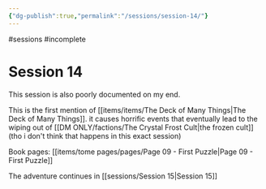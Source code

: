 ```yaml
---
{"dg-publish":true,"permalink":"/sessions/session-14/"}
---
```


#sessions #incomplete
# Session 14

This session is also poorly documented on my end.

This is the first mention of [[items/items/The Deck of Many Things\|The Deck of Many Things]]. it causes horrific events that eventually lead to the wiping out of [[DM ONLY/factions/The Crystal Frost Cult\|the frozen cult]](tho i don't think that happens in this exact session)

Book pages: [[items/tome pages/pages/Page 09 - First Puzzle\|Page 09 - First Puzzle]]

The adventure continues in [[sessions/Session 15\|Session 15]]